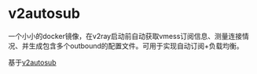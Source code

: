 # v2autosub

一个小小的docker镜像，在v2ray启动前自动获取vmess订阅信息、测量连接情况、并生成包含多个outbound的配置文件。可用于实现自动订阅+负载均衡。

基于[v2autosub](https://github.com/yindaheng98/v2autosub)
